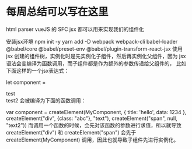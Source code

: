 # 每周总结可以写在这里

html parser vueJS 的 SFC jsx 都可以用来实现我们的组件化

安装jsx环境
npm init -y
yarn add -D webpack webpack-cli babel-loader @babel/core @babel/preset-env @babel/plugin-transform-react-jsx
使用 jsx 创建的组件树，实例化时是先实例化子组件，然后再实例化父组件，因为 jsx 语法会变编译为函数调用，而子组件都是作为额外的参数传递给父组件的， 比如下面这样的一个jsx表达式：

let component = <MyComponent title="hello" data={1234}>
    <div class="abc">test</div>
    <span>test2</span>
</MyComponent>
会被编译为下面的函数调用：

var component = createElement(MyComponent, {
    title: 'hello',
    data: 1234
}, createElement("div", {class: "abc"}, "text"),
createElement("span", null, "text2"))
而调用一个函数的时候，会先对该函数的参数进行求值，所以就导致 createElement("div") 和 createElement("span") 会先于 createElement(MyComponent) 调用，因此也就导致子组件先进行实例化。
